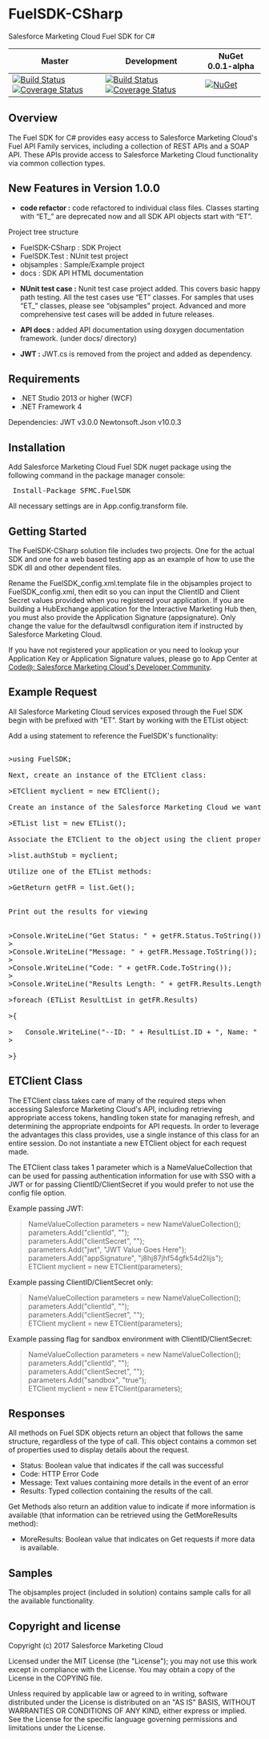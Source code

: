 FuelSDK-CSharp
============

Salesforce Marketing Cloud Fuel SDK for C#

Master | Development | NuGet 0.0.1-alpha
---|---|---
[![Build Status](https://travis-ci.org/pepperpark/FuelSDK-CSharp.svg?branch=master)](https://travis-ci.org/pepperpark/FuelSDK-CSharp) [![Coverage Status](https://coveralls.io/repos/github/pepperpark/FuelSDK-CSharp/badge.svg?branch=master)](https://coveralls.io/github/pepperpark/FuelSDK-CSharp?branch=master)|[![Build Status](https://travis-ci.org/pepperpark/FuelSDK-CSharp.svg?branch=development)](https://travis-ci.org/pepperpark/FuelSDK-CSharp)  [![Coverage Status](https://coveralls.io/repos/github/pepperpark/FuelSDK-CSharp/badge.svg?branch=development)](https://coveralls.io/github/pepperpark/FuelSDK-CSharp?branch=development)|[![NuGet](https://img.shields.io/nuget/dt/FuelSDK-netstandard.svg)](https://www.nuget.org/packages/FuelSDK-netstandard/0.0.1-alpha)

## Overview ##
The Fuel SDK for C# provides easy access to Salesforce Marketing Cloud's Fuel API Family services, including a collection of REST APIs and a SOAP API. These APIs provide access to Salesforce Marketing Cloud functionality via common collection types. 

## New Features in Version 1.0.0 ##
* **code refactor :** code refactored to individual class files. Classes starting with “ET_” are deprecated now and all SDK API objects start with “ET”. 

Project tree structure 
- FuelSDK-CSharp : SDK Project 
- FuelSDK.Test   : NUnit test project
- objsamples     : Sample/Example project
- docs           : SDK API HTML documentation 

* **NUnit test case :** Nunit test case project added. This covers basic happy path testing. All the test cases use “ET” classes. For samples that uses “ET_” classes, please see “objsamples” project. Advanced and more comprehensive test cases will be added in future releases.

* **API docs :** added API documentation using doxygen documentation framework. (under docs/ directory)

* **JWT :** JWT.cs is removed from the project and added as dependency.

## Requirements ##
- .NET Studio 2013 or higher (WCF)
- .NET Framework 4 

Dependencies:
JWT v3.0.0
Newtonsoft.Json v10.0.3

## Installation ##

Add Salesforce Marketing Cloud Fuel SDK nuget package using the following command in the package manager console:

<pre> Install-Package SFMC.FuelSDK </pre>
All necessary settings are in App.config.transform file.

## Getting Started ##
The FuelSDK-CSharp solution file includes two projects. One for the actual SDK and one for a web based testing app as an example of how to use the SDK dll and other dependent files.

Rename the  FuelSDK_config.xml.template file in the objsamples project to FuelSDK_config.xml, then edit so you can input the ClientID and Client Secret values provided when you registered your application. If you are building a HubExchange application for the Interactive Marketing Hub then, you must also provide the Application Signature (appsignature). Only change the value for the defaultwsdl configuration item if instructed by Salesforce Marketing Cloud.

If you have not registered your application or you need to lookup your Application Key or Application Signature values, please go to App Center at [Code@: Salesforce Marketing Cloud's Developer Community]( https://appcenter-auth.s1.marketingcloudapps.com	 "CODE@").

## Example Request ##
All Salesforce Marketing Cloud services exposed through the Fuel SDK begin with be prefixed with "ET". Start by working with the ETList object:

Add a using statement to reference the FuelSDK's functionality:
<pre>

>using FuelSDK;

Next, create an instance of the ETClient class:

>ETClient myclient = new ETClient();            

Create an instance of the Salesforce Marketing Cloud we want to work with:

>ETList list = new ETList();

Associate the ETClient to the object using the client property:

>list.authStub = myclient;

Utilize one of the ETList methods:

>GetReturn getFR = list.Get();


Print out the results for viewing


>Console.WriteLine("Get Status: " + getFR.Status.ToString());
>
>Console.WriteLine("Message: " + getFR.Message.ToString());
>
>Console.WriteLine("Code: " + getFR.Code.ToString());
>
>Console.WriteLine("Results Length: " + getFR.Results.Length);

>foreach (ETList ResultList in getFR.Results) <br />
>{<br/>
>&nbsp;&nbsp;&nbsp;Console.WriteLine("--ID: " + ResultList.ID + ", Name: " + ResultList.ListName + ", Description: " + ResultList.Description);
><br/>
>}
</pre>



## ETClient Class ##
The ETClient class takes care of many of the required steps when accessing Salesforce Marketing Cloud's API, including retrieving appropriate access tokens, handling token state for managing refresh, and determining the appropriate endpoints for API requests. In order to leverage the advantages this class provides, use a single instance of this class for an entire session. Do not instantiate a new ETClient object for each request made.

The ETClient class takes 1 parameter which is a NameValueCollection that can be used for passing authentication information for use with SSO with a JWT or for passing ClientID/ClientSecret if you would prefer to not use the config file option. 

Example passing JWT: 
> NameValueCollection parameters = new NameValueCollection();<br>
parameters.Add("clientId", "<your client id>");<br>
parameters.Add("clientSecret", "<your client secret>");<br>
parameters.Add("jwt", "JWT Value Goes Here");<br>
parameters.Add("appSignature", "j8hj87jhf54gfk54d2lijs");<br>
ETClient myclient = new ETClient(parameters);<br>

Example passing ClientID/ClientSecret only: 
> NameValueCollection parameters = new NameValueCollection();<br>
parameters.Add("clientId", "<your client id>");<br>
parameters.Add("clientSecret", "<your client secret>");<br>
ETClient myclient = new ETClient(parameters);<br>

Example passing flag for sandbox environment with ClientID/ClientSecret: 
> NameValueCollection parameters = new NameValueCollection();<br>
parameters.Add("clientId", "<your client id>");<br>
parameters.Add("clientSecret", "<your client secret>");<br>
parameters.Add("sandbox", "true");<br>
ETClient myclient = new ETClient(parameters);<br>

## Responses ##
All methods on Fuel SDK objects return an object that follows the same structure, regardless of the type of call. This object contains a common set of properties used to display details about the request.

- Status: Boolean value that indicates if the call was successful
- Code: HTTP Error Code 
- Message: Text values containing more details in the event of an error
- Results: Typed collection containing the results of the call.

Get Methods also return an addition value to indicate if more information is available (that information can be retrieved using the GetMoreResults method):

- MoreResults: Boolean value that indicates on Get requests if more data is available.


## Samples ##
The objsamples project (included in solution) contains sample calls for all the available functionality.

## Copyright and license ##
Copyright (c) 2017 Salesforce Marketing Cloud

Licensed under the MIT License (the "License"); you may not use this work except in compliance with the License. You may obtain a copy of the License in the COPYING file.

Unless required by applicable law or agreed to in writing, software distributed under the License is distributed on an "AS IS" BASIS, WITHOUT WARRANTIES OR CONDITIONS OF ANY KIND, either express or implied. See the License for the specific language governing permissions and limitations under the License.
